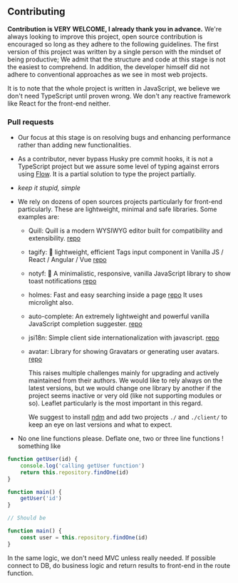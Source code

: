 ## Contributing

**Contribution is VERY WELCOME, I already thank you in advance.** We're always looking to improve this project, open source contribution is encouraged so long as they adhere to the following guidelines. The first version of this project was written by a single person with the mindset of being productive; We admit that the structure and code at this stage is not the easiest to comprehend. In addition, the developer himself did not adhere to conventional approaches as we see in most web projects.

It is to note that the whole project is written in JavaScript, we believe we don't need TypeScript until proven wrong. We don't any reactive framework like React for the front-end neither.

### Pull requests

-   Our focus at this stage is on resolving bugs and enhancing performance rather than adding new functionalities.

-   As a contributor, never bypass Husky pre commit hooks, it is not a TypeScript project but we assure some level of typing against errors using [Flow](https://flow.org/). It is a partial solution to type the project partially.

-   _keep it stupid, simple_

-   We rely on dozens of open sources projects particularly for front-end particularly. These are lightweight, minimal and safe libraries. Some examples are:

    -   Quill: Quill is a modern WYSIWYG editor built for compatibility and extensibility. [repo](https://github.com/quilljs/quill/)
    -   tagify: 🔖 lightweight, efficient Tags input component in Vanilla JS / React / Angular / Vue [repo](https://github.com/yairEO/tagify)
    -   notyf: 👻 A minimalistic, responsive, vanilla JavaScript library to show toast notifications [repo](https://github.com/caroso1222/notyf)
    -   holmes: Fast and easy searching inside a page [repo](https://github.com/Haroenv/holmes) It uses microlight also.
    -   auto-complete: An extremely lightweight and powerful vanilla JavaScript completion suggester. [repo](https://github.com/Pixabay/JavaScript-autoComplete)
    -   jsi18n: Simple client side internationalization with javascript. [repo](https://github.com/danabr/jsI18n)
    -   avatar: Library for showing Gravatars or generating user avatars. [repo](https://github.com/MatthewCallis/avatar)

        This raises multiple challenges mainly for upgrading and actively maintained from their authors. We would like to rely always on the latest versions, but we would change one library by another if the project seems inactive or very old (like not supporting modules or so).
        Leaflet particularly is the most important in this regard.

        We suggest to install [ndm](https://720kb.github.io/ndm/) and add two projects `./` and `./client/` to keep an eye on last versions and what to expect.

-   No one line functions please. Deflate one, two or three line functions ! something like

```js
function getUser(id) {
    console.log('calling getUser function')
    return this.repository.findOne(id)
}

function main() {
    getUser('id')
}

// Should be

function main() {
    const user = this.repository.findOne(id)
}
```

In the same logic, we don't need MVC unless really needed. If possible connect to DB, do business logic and return results to front-end in the route function.
